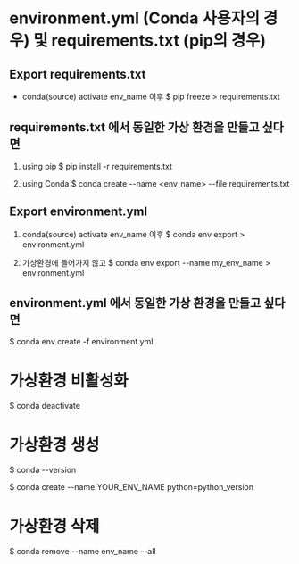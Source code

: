 # environment.yml (Conda 사용자의 경우) 및 requirements.txt (pip의 경우)

## Export requirements.txt
- conda(source) activate env_name 이후
$ pip freeze > requirements.txt

## requirements.txt 에서 동일한 가상 환경을 만들고 싶다면
1) using pip
$ pip install -r requirements.txt

2) using Conda
$ conda create --name <env_name> --file requirements.txt

## Export environment.yml
1) conda(source) activate env_name 이후
$ conda env export > environment.yml

2) 가상환경에 들어가지 않고
$ conda env export --name my_env_name > environment.yml

## environment.yml 에서 동일한 가상 환경을 만들고 싶다면
$ conda env create -f environment.yml


# 가상환경 비활성화
$ conda deactivate

# 가상환경 생성
$ conda --version

$ conda create --name YOUR_ENV_NAME python=python_version

# 가상환경 삭제
$ conda remove --name env_name --all